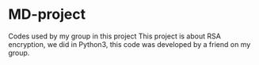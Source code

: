 # MD-project
Codes used by my group in this project
This project is about RSA encryption, we did in Python3, this code was developed by a friend on my group.
